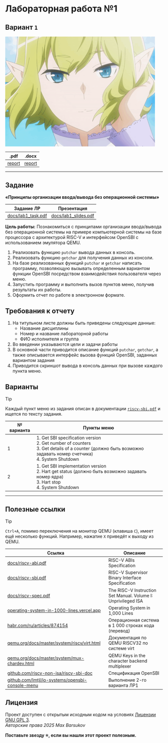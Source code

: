 # Лабораторная работа №1

## Вариант `1`

<img alt="is-it-wrong-to-try-to-pick-up-girls-in-a-dungeon" src="https://github.com/maxbarsukov/itmo/blob/master/.docs/is-it-wrong-to-try-to-pick-up-girls-in-a-dungeon.gif" height="350">

|.pdf|.docx|
|-|-|
| [report](./docs/report.pdf) | [report](./docs/report.docx) |

---

## Задание

**«Принципы организации ввода/вывода без операционной системы»**

| Задание ЛР | Презентация |
| --- | --- |
| [docs/lab1_task.pdf](./docs/lab1_task.pdf) | [docs/lab1_slides.pdf](./docs/lab1_slides.pdf) |

**Цель работы:** Познакомиться с принципами организации ввода/вывода без операционной системы на примере компьютерной системы на базе процессора с архитектурой RISC-V и интерфейсом OpenSBI с использованием эмулятора QEMU.

1. Реализовать функцию `putchar` вывода данных в консоль.
2. Реализовать функцию `getchar` для получения данных из консоли.
3. На базе реализованных функций `putchar` и `getchar` написать программу, позволяющую вызывать определенным вариантом функции OpenSBI посредством взаимодействия пользователя через меню.
4. Запустить программу и выполнить вызов пунктов меню, получив результаты их работы.
5. Оформить отчет по работе в электронном формате.

## Требования к отчету

1. На титульном листе должны быть приведены следующие данные:
    - Название дисциплины
    - Номер и название лабораторной работы
    - ФИО исполнителя и группа
2. Во введении указываются цели и задачи работы
3. В основной части приводится описание функций `putchar`, `getchar`, а также описывается интерфейс вызова функций OpenSBI, заданных вариантом задания
4. Приводится скриншот вывода в консоль данных при вызове каждого пункта меню.

## Варианты

> [!TIP]
> Каждый пункт меню из задания описан в документации [`riscv-sbi.pdf`](./docs/riscv-sbi.pdf) и ищется по тексту задания.

| № варианта | Пункты меню |
| --- | --- |
| 1 | 1. Get SBI specification version<br>2. Get number of counters<br>3. Get details of a counter (должно быть возможно задавать номер счетчика)<br>4. System Shutdown |
| 2 | 1. Get SBI implementation version<br>2. Hart get status (должно быть возможно задавать номер ядра)<br>3. Hart stop<br>4. System Shutdown |

---

## Полезные ссылки

> [!TIP]
> `Ctrl+A`, помимо переключения на монитор QEMU (клавиша `C`), имеет ещё несколько функций. Например, нажатие `X` приведёт к выходу из QEMU.

| Ссылка | Описание |
| --- | --- |
| [docs/riscv-abi.pdf](./docs/riscv-abi.pdf) | RISC-V ABIs Specification |
| [docs/riscv-sbi.pdf](./docs/riscv-sbi.pdf) | RISC-V Supervisor Binary Interface Specification |
| [docs/riscv-spec.pdf](./docs/riscv-spec.pdf) | The RISC-V Instruction Set Manual. Volume I: Unprivileged ISA |
| [operating-system-in-1000-lines.vercel.app](https://operating-system-in-1000-lines.vercel.app/en/) | Operating System in 1,000 Lines |
| [habr.com/ru/articles/874154](https://habr.com/ru/companies/ruvds/articles/874154/) | Операционная система в 1 000 строках кода (перевод) |
| [qemu.org/docs/master/system/riscv/virt.html](https://www.qemu.org/docs/master/system/riscv/virt.html) | Документация по QEMU RISCV32 по системе virt |
| [qemu.org/docs/master/system/mux-chardev.html](https://www.qemu.org/docs/master/system/mux-chardev.html) | QEMU Keys in the character backend multiplexer |
| [github.com/riscv-non-isa/riscv-sbi-doc](https://github.com/riscv-non-isa/riscv-sbi-doc) | Спецификация OpenSBI |
| [github.com/Imtjl/io-systems/opensbi-console-menu](https://github.com/Imtjl/io-systems/tree/main/opensbi-console-menu) | Выполнение 2-го варианта ЛР1 |

## Лицензия <a name="license"></a>

Проект доступен с открытым исходным кодом на условиях [Лицензии GNU GPL 3](https://opensource.org/license/gpl-3-0/). \
*Авторские права 2025 Max Barsukov*

**Поставьте звезду :star:, если вы нашли этот проект полезным.**
